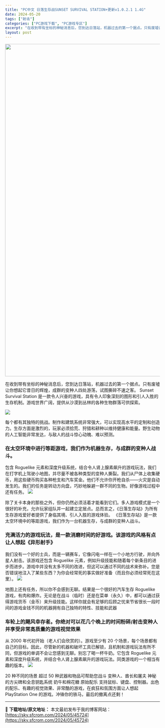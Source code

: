 ```yaml
---
title: "PC中文 日落生存战SUNSET SURVIVAL STATION+更新v1.0.2.1 1.4G"
date: 2024-05-20
tags: ["射击"]
categories: ["PC游戏下载", "PC游戏专区"]
excerpt: "在收到带有坐标的神秘消息后，您到达日落站，机器过去的第一个据点。只有废墟让你想起它昔日的辉煌，成群的变种人四处游荡，试图撕碎不速之客。 Sunset Survival Station 是一款令人兴奋的游戏，具有令人印象深刻的图形和引人入胜的生存机制。游戏世界广阔，提供从沙漠到丛林的各种生物群落可供探&hellip;"
layout: post
---
```


<img class="aligncenter size-full wp-image-45720" src="https://sky.sfcrom.com/wp-content/uploads/2024/05/6bde0-4291d3708b0894544969eaa8e7851bb37647121e.png" alt="" width="1200" height="1080" />

在收到带有坐标的神秘消息后，您到达日落站，机器过去的第一个据点。只有废墟让你想起它昔日的辉煌，成群的变种人四处游荡，试图撕碎不速之客。 Sunset Survival Station 是一款令人兴奋的游戏，具有令人印象深刻的图形和引人入胜的生存机制。游戏世界广阔，提供从沙漠到丛林的各种生物群落可供探索。

<img src="https://sky.sfcrom.com/wp-content/uploads/2024/05/20240520103918-d902f.jpeg" />

每个都有其独特的挑战。制作和建筑系统非常强大，可以实现高水平的定制和创造力。生存方面是激烈的，玩家必须拾荒、狩猎和耕种以维持健康和能量。野生动物的人工智能非常发达，与敌人的战斗惊心动魄、难以预测。
<h3>在太空环境中进行等距游戏，我们作为机器生存，与成群的变种人战斗。</h3>
包含 Roguelike 元素和深度升级系统，结合令人肾上腺素飙升的游戏玩法，我们在打字机上驾驶小地图，并尽量不被各种类型的变种人撕裂。我们从尸体上收集硬币，用这些硬币购买各种枪支和汽车奖金。他们不允许你开枪自杀——火灾是自动发生的。我们的任务是转动方向盘，巧妙地躲避一群不同的生物。好像游戏过程中还有任务。

<img src="https://sky.sfcrom.com/wp-content/uploads/2024/05/20240520103919-e60f3.jpeg" />

除了关卡本身的那些之外，但你仍然必须活着才能看到它们。多人游戏模式是一个很好的补充，允许玩家组队并一起建立定居点。总而言之，《日落生存站》为所有生存游戏爱好者提供了身临其境、引人入胜的游戏体验。 《日落生存站》是一款太空环境中的等距游戏，我们作为一台机器生存，与成群的变种人战斗。
<h3>充满活力的游戏玩法，是一款消磨时间的好游戏。该游戏的风格有点让人想起《异形射手》</h3>
我们没有一个好的士兵，而是一辆赛车，它像闪电一样在一个小地方行驶，并向外星人射击。该游戏还包含 Roguelike 元素，例如升级技能和随着每个新条目的进步而进步。游戏中并没有太多不同的改进，但这可以通过不同的战术来弥补。您是否错误地注入了某些东西？为你会经常死的事实做好准备（而且你必须经常死在这里）。

<img src="https://sky.sfcrom.com/wp-content/uploads/2024/05/20240520103920-ca467.jpeg" />

地图上还有任务，所以你不会感到无聊。结果是一个很好的汽车生存 Roguelike 游戏，有肉和爆炸。无论是在战斗（临时）还是在菜单（永久）中，都可以通过获得游戏货币（金币）来升级技能。这样你就会有足够的后顾之忧来节省很长一段时间的游戏金钱不同的机器拥有自己独特的特性、技能和武器
<h3>车轮上的飓风幸存者。你绝对可以花几个晚上的时间粉碎/射击变种人并享受非常高质量的游戏视觉效果</h3>
从 2000 年代初开始（老人们会欣赏的）。游戏至少有 20 个场景，每个场景都有自己的目标。因此，尽管新的机器和破坏工具已解锁，且机制和游戏玩法有所不同，但游戏的单调不会让您感到无聊。别忘了喝一杯牛奶。它包含 Roguelike 元素和深度升级系统，并结合令人肾上腺素飙升的游戏玩法。同类游戏的一个相当有趣的版本。

<img src="https://sky.sfcrom.com/wp-content/uploads/2024/05/20240520103920-a5cd2.jpeg" />

20 种不同的场景 超过 50 种武器和物品可帮助您战斗 变种人、酋长和屠夫 神秘的方尖碑和全息钥匙系统 奶牛和棉花糖 原始配乐 支持鼠标、键盘、控制器。出色的配乐、有趣的视觉效果、非常酷的游戏，在疯狂和氛围方面让人想起 PlayStation One 的游戏。冲锋你的铁马，最后的撤离点还剩！

---
📖 **下载地址/原文地址：** 本文最初发布于我的博客网站：[https://sky.sfcrom.com/2024/05/45724](https://sky.sfcrom.com/2024/05/45724)
